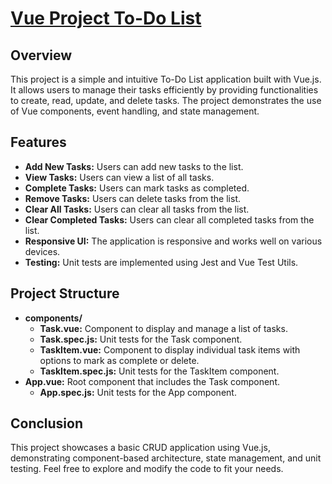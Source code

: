 # [Vue Project To-Do List](https://vuejs-project-todo-list.netlify.app/)

## Overview

This project is a simple and intuitive To-Do List application built with Vue.js. It allows users to manage their tasks efficiently by providing functionalities to create, read, update, and delete tasks. The project demonstrates the use of Vue components, event handling, and state management.

## Features

- **Add New Tasks:** Users can add new tasks to the list.
- **View Tasks:** Users can view a list of all tasks.
- **Complete Tasks:** Users can mark tasks as completed.
- **Remove Tasks:** Users can delete tasks from the list.
- **Clear All Tasks:** Users can clear all tasks from the list.
- **Clear Completed Tasks:** Users can clear all completed tasks from the list.
- **Responsive UI:** The application is responsive and works well on various devices.
- **Testing:** Unit tests are implemented using Jest and Vue Test Utils.

## Project Structure

- **components/**
  - **Task.vue:** Component to display and manage a list of tasks.
  - **Task.spec.js:** Unit tests for the Task component.
  - **TaskItem.vue:** Component to display individual task items with options to mark as complete or delete.
  - **TaskItem.spec.js:** Unit tests for the TaskItem component.
- **App.vue:** Root component that includes the Task component.
  - **App.spec.js:** Unit tests for the App component.


## Conclusion
This project showcases a basic CRUD application using Vue.js, demonstrating component-based architecture, state management, and unit testing. Feel free to explore and modify the code to fit your needs.
